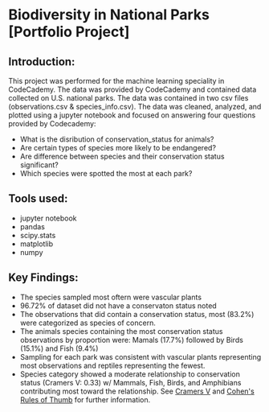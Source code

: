 # **Biodiversity in National Parks [Portfolio Project]**

## **Introduction:**
This project was performed for the machine learning speciality in CodeCademy. The data was provided by CodeCademy and contained
data collected on U.S. national parks. The data was contained in two csv files (observations.csv & species_info.csv). The data was 
cleaned, analyzed, and plotted using a jupyter notebook and focused on answering four questions provided by Codecademy:
- What is the disribution of conservation_status for animals?
- Are certain types of species more likely to be endangered?
- Are difference between species and their conservation status significant?
- Which species were spotted the most at each park?

## **Tools used:**
- jupyter notebook
- pandas
- scipy.stats
- matplotlib
- numpy

## **Key Findings:**
- The species sampled most oftern were vascular plants
- 96.72% of dataset did not have a conservaton status noted
- The observations that did contain a conservation status, most (83.2%) were categorized as species of concern.
- The animals species containing the most conservation status observations by proportion were: Mamals (17.7%) followed by Birds (15.1%) and Fish (9.4%)
- Sampling for each park was consistent with vascular plants representing most observations and reptiles representing the fewest.
- Species category showed a moderate relationship to conservation status (Cramers V: 0.33) w/ Mammals, Fish, Birds, and Amphibians contributing most toward the relationship. See [Cramers V](https://en.wikipedia.org/wiki/Cram%C3%A9r%27s_V) and [Cohen's Rules of Thumb](https://cebma.org/assets/Uploads/Overview-Effect-Sizes-v2.pdf) for further information.

